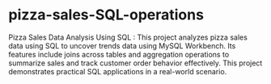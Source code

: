 # pizza-sales-SQL-operations
Pizza Sales Data Analysis Using SQL :  This project analyzes pizza sales data using SQL to uncover trends data using MySQL Workbench. Its features include joins across tables and aggregation operations to summarize sales and track customer order behavior effectively. This project demonstrates practical SQL applications in a real-world scenario.

